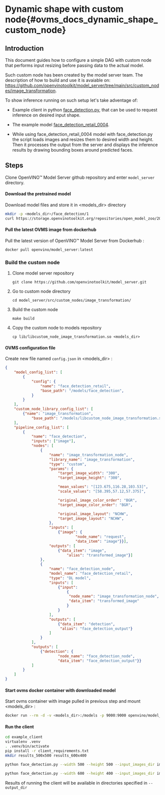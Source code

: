 # Dynamic shape with custom node{#ovms_docs_dynamic_shape_custom_node}

## Introduction
This document guides how to configure a simple DAG with custom node that performs input resizing before passing data to the actual model. 

Such custom node has been created by the model server team. The description of how to build and use it is avaiable on: https://github.com/openvinotoolkit/model_server/tree/main/src/custom_nodes/image_transformation.


To show inference running on such setup let's take adventage of:

- Example client in python [face_detection.py](https://github.com/openvinotoolkit/model_server/blob/main/example_client/face_detection.py), that can be used to request inference on desired input shape.

- The example model [face_detection_retail_0004](https://docs.openvinotoolkit.org/2021.4/omz_models_model_face_detection_retail_0004.html).

- While using face_detection_retail_0004 model with face_detection.py the script loads images and resizes them to desired width and height. Then it processes the output from the server and displays the inference results by drawing bounding boxes around predicted faces. 

## Steps
Clone OpenVINO&trade; Model Server github repository and enter `model_server` directory.

#### Download the pretrained model
Download model files and store it in <models_dir> directory
```Bash
mkdir -p <models_dir>/face_detection/1
curl https://storage.openvinotoolkit.org/repositories/open_model_zoo/2021.4/models_bin/3/face-detection-retail-0004/FP32/face-detection-retail-0004.bin https://storage.openvinotoolkit.org/repositories/open_model_zoo/2021.4/models_bin/3/face-detection-retail-0004/FP32/face-detection-retail-0004.xml -o models/face_detection/1/face-detection-retail-0004.bin -o models/face_detection/1/face-detection-retail-0004.xml
```

#### Pull the latest OVMS image from dockerhub
Pull the latest version of OpenVINO&trade; Model Server from Dockerhub :
```Bash
docker pull openvino/model_server:latest
```

### Build the custom node
1. Clone model server repository  
    ```
    git clone https://github.com/openvinotoolkit/model_server.git
    ```

2. Go to custom node directory
    ```
    cd model_server/src/custom_nodes/image_transformation/
    ``` 

3. Build the custom node
    ```
    make build
    ```

4. Copy the custom node to models repository
    ```
    cp lib/libcustom_node_image_transformation.so <models_dir>
    ```

#### OVMS configuration file
Create new file named `config.json` in <models_dir> :
```json
{
    "model_config_list": [
        {
            "config": {
                "name": "face_detection_retail",
                "base_path": "/models/face_detection",
            }
        }
    ],
    "custom_node_library_config_list": [
        {"name": "image_transformation",
            "base_path": "/models/libcustom_node_image_transformation.so"}
    ],
    "pipeline_config_list": [
        {
            "name": "face_detection",
            "inputs": ["image"],
            "nodes": [
                {
                    "name": "image_transformation_node",
                    "library_name": "image_transformation",
                    "type": "custom",
                    "params": {
                        "target_image_width": "300",
                        "target_image_height": "300",

                        "mean_values": "[123.675,116.28,103.53]",
                        "scale_values": "[58.395,57.12,57.375]",

                        "original_image_color_order": "BGR",
                        "target_image_color_order": "BGR",

                        "original_image_layout": "NCHW",
                        "target_image_layout": "NCHW",
                    },
                    "inputs": [
                        {"image": {
                                "node_name": "request",
                                "data_item": "image"}}],
                    "outputs": [
                        {"data_item": "image",
                            "alias": "transformed_image"}]
                },
                {
                    "name": "face_detection_node",
                    "model_name": "face_detection_retail",
                    "type": "DL model",
                    "inputs": [
                        {"input": 
                            {
                             "node_name": "image_transformation_node",
                             "data_item": "transformed_image"
                            }
                        }
                    ],
                    "outputs": [
                        {"data_item": "detection",
                         "alias": "face_detection_output"}
                    ]
                }
            ],
            "outputs": [
                {"detection": {
                        "node_name": "face_detection_node",
                        "data_item": "face_detection_output"}}
            ]
        }
    ]
}
```

#### Start ovms docker container with downloaded model
Start ovms container with image pulled in previous step and mount <models_dir> :
```Bash
docker run --rm -d -v <models_dir>:/models -p 9000:9000 openvino/model_server:latest --config_path /models/config.json --port 9000
```

#### Run the client
```Bash
cd example_client
virtualenv .venv
. .venv/bin/activate
pip install -r client_requirements.txt
mkdir results_500x500 results_600x400

python face_detection.py --width 500 --height 500 --input_images_dir images/people --output_dir results_500x500

python face_detection.py --width 600 --height 400 --input_images_dir images/people --output_dir results_600x400
```
Results of running the client will be available in directories specified in `--output_dir`